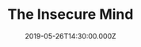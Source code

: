 ---
title: "The Insecure Mind"
image: "https://firebasestorage.googleapis.com/v0/b/flatland-api.appspot.com/o/sermons%2FScreen%20Shot%202019-05-28%20at%206.44.48%20AM.png?alt=media&token=2a8ad949-0c48-4987-88bc-b7eb1d981a41"
date: "2019-05-26T14:30:00.000Z"
video:
  type: "vimeo"
  id: "338554607"
speaker:
  name: "Rob Yanike"
  permalink: "rob-yanike"
series: "mind-control"
---